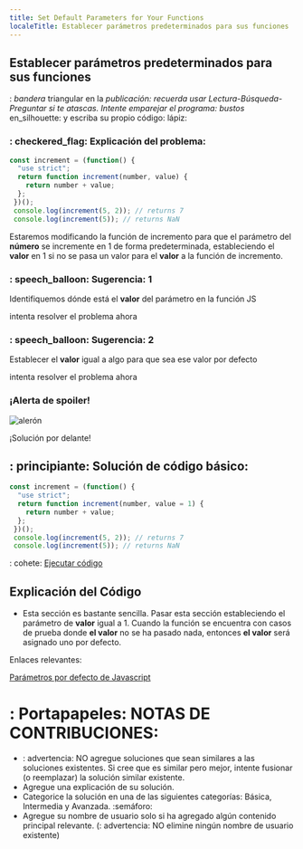 ```yaml
---
title: Set Default Parameters for Your Functions
localeTitle: Establecer parámetros predeterminados para sus funciones
---
```

## Establecer parámetros predeterminados para sus funciones

: _bandera_ triangular en la _publicación: recuerda usar Lectura-Búsqueda-Preguntar si te atascas. Intente emparejar el programa: bustos_ en\_silhouette: y escriba su propio código: lápiz:

### : checkered\_flag: Explicación del problema:

```javascript
const increment = (function() {
  "use strict";
  return function increment(number, value) {
    return number + value;
  };
 })();
 console.log(increment(5, 2)); // returns 7
 console.log(increment(5)); // returns NaN
```

Estaremos modificando la función de incremento para que el parámetro del **número** se incremente en 1 de forma predeterminada, estableciendo el **valor** en 1 si no se pasa un valor para el **valor** a la función de incremento.

### : speech\_balloon: Sugerencia: 1

Identifiquemos dónde está el **valor** del parámetro en la función JS

intenta resolver el problema ahora

### : speech\_balloon: Sugerencia: 2

Establecer el **valor** igual a algo para que sea ese valor por defecto

intenta resolver el problema ahora

### ¡Alerta de spoiler!

![alerón](http://discourse-user-assets.s3.amazonaws.com/original/2X/2/2d6c412a50797771301e7ceabd554cef4edcd74d.gif)

¡Solución por delante!

## : principiante: Solución de código básico:

```javascript
const increment = (function() {
  "use strict";
  return function increment(number, value = 1) {
    return number + value;
  };
 })();
 console.log(increment(5, 2)); // returns 7
 console.log(increment(5)); // returns NaN
```

: cohete: [Ejecutar código](https://repl.it/@RyanPisuena/PleasingFumblingThings)

## Explicación del Código

*   Esta sección es bastante sencilla. Pasar esta sección estableciendo el parámetro de **valor** igual a 1. Cuando la función se encuentra con casos de prueba donde **el valor** no se ha pasado nada, entonces **el valor** será asignado uno por defecto.

Enlaces relevantes:

[Parámetros por defecto de Javascript](https://developer.mozilla.org/en-US/docs/Web/JavaScript/Reference/Functions/Default_parameters)

# : Portapapeles: NOTAS DE CONTRIBUCIONES:

*   : advertencia: NO agregue soluciones que sean similares a las soluciones existentes. Si cree que es similar pero mejor, intente fusionar (o reemplazar) la solución similar existente.
*   Agregue una explicación de su solución.
*   Categorice la solución en una de las siguientes categorías: Básica, Intermedia y Avanzada. :semáforo:
*   Agregue su nombre de usuario solo si ha agregado algún contenido principal relevante. (: advertencia: NO elimine ningún nombre de usuario existente)
